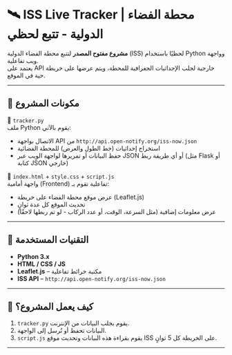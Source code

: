 # 🛰️ ISS Live Tracker | محطة الفضاء الدولية - تتبع لحظي

**مشروع مفتوح المصدر** لتتبع محطة الفضاء الدولية (ISS) لحظيًا باستخدام Python وواجهة ويب تفاعلية.  
يعتمد على API خارجية لجلب الإحداثيات الجغرافية للمحطة، ويتم عرضها على خريطة حية في الموقع.

---

## 🔧 مكونات المشروع

🔹 `tracker.py`  
ملف Python يقوم بالآتي:
- الاتصال بواجهة API من `http://api.open-notify.org/iss-now.json`
- استخراج إحداثيات (خط الطول والعرض) للمحطة الفضائية
- حفظ البيانات أو تمريرها لواجهة الويب عبر JSON أو أي طريقة ربط (مثل Flask أو كتابة JSON خارجي)

🔹 `index.html` + `style.css` + `script.js`  
واجهة أمامية (Frontend) تفاعلية تقوم بـ:
- عرض موقع محطة الفضاء على خريطة (Leaflet.js)
- تحديث الموقع كل عدة ثوانٍ
- عرض معلومات إضافية (مثل السرعة، الوقت، أو عدد الركاب - لو تم ربطها لاحقًا)

---

## 🚀 التقنيات المستخدمة

- **Python 3.x**
- **HTML / CSS / JS**
- **Leaflet.js** – مكتبة خرائط تفاعلية
- **ISS API** – `http://api.open-notify.org/iss-now.json`

---

## 🧠 كيف يعمل المشروع؟

1. `tracker.py` يقوم بجلب البيانات من الإنترنت.
2. البيانات تحفظ أو تُرسل إلى الواجهة.
3. `script.js` يقوم بقراءة هذه البيانات وتحديث موقع ISS على الخريطة كل 5 ثوانٍ.

---
